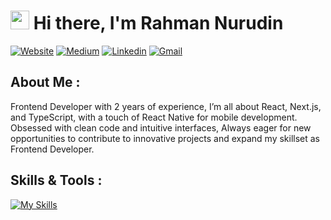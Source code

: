 # <img src="https://raw.githubusercontent.com/iampavangandhi/iampavangandhi/master/gifs/Hi.gif" width="30px"> Hi there, I'm Rahman Nurudin
[![Website](https://img.shields.io/badge/personal.website-grey?style=for-the-badge&url=https://trafost.github.io/personal-profile)](https://trafost.github.io/personal-profile)
[![Medium](https://img.shields.io/badge/Medium-black?style=for-the-badge&logo=medium&logoColor=white&link=https://medium.com/@rahwisdilfiqrak)](https://medium.com/@rahwisdilfiqrak)
[![Linkedin](https://img.shields.io/badge/LinkedIn-blue?style=for-the-badge&logo=linkedin&labelColor=blue&link=https://www.linkedin.com/in/rahmannrdn/)](https://www.linkedin.com/in/rahmannrdn/)
[![Gmail](https://img.shields.io/badge/Gmail-D14836?style=for-the-badge&logo=gmail&logoColor=white)](mailto:rahmannurudin29@gmail.com)

## About Me :
Frontend Developer with 2 years of experience, I’m all about React, Next.js, and TypeScript, with a touch of React Native for mobile development. Obsessed with clean code and intuitive interfaces, Always eager for new opportunities to contribute to innovative projects and expand my skillset as Frontend Developer.

## Skills & Tools :
[![My Skills](https://skillicons.dev/icons?i=html,css,js,ts,react,next,vue,firebase,git,redux,tailwind,bootstrap,jest)](https://skillicons.dev)
